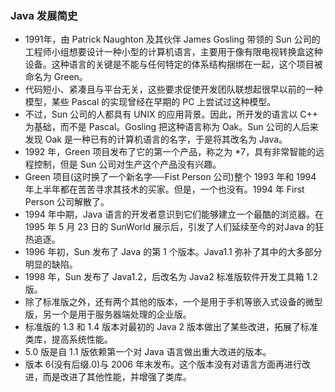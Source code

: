 
### Java 发展简史
* 1991年，由 Patrick Naughton 及其伙伴 James Gosling 带领的 Sun 公司的工程师小组想要设计一种小型的计算机语言，主要用于像有限电视转换盒这种设备。这种语言的关键是不能与任何特定的体系结构捆绑在一起，这个项目被命名为 Green。  
* 代码短小、紧凑且与平台无关，这些要求促使开发团队联想起很早以前的一种模型，某些 Pascal 的实现曾经在早期的 PC 上尝试过这种模型。  
* 不过，Sun 公司的人都具有 UNIX 的应用背景。因此，所开发的语言以 C++ 为基础，而不是 Pascal。Gosling 把这种语言称为 Oak。Sun 公司的人后来发现 Oak 是一种已有的计算机语言的名字，于是将其改名为 Java。  
* 1992 年，Green 项目发布了它的第一个产品，称之为 *7，具有非常智能的远程控制，但是 Sun 公司对生产这个产品没有兴趣。  
* Green 项目(这时换了一个新名字──Fist Person 公司)整个 1993 年和 1994 年上半年都在苦苦寻求其技术的买家。但是，一个也没有。1994 年 First Person 公司解散了。  
* 1994 年中期，Java 语言的开发者意识到它们能够建立一个最酷的浏览器。在 1995 年 5 月 23 日的 SunWorld 展示后，引发了人们延续至今的对Java 的狂热追逐。  
* 1996 年初，Sun 发布了 Java 的第 1 个版本。Java1.1 弥补了其中的大多部分明显的缺陷。  
* 1998 年，Sun 发布了 Java1.2，后改名为 Java2 标准版软件开发工具箱 1.2 版。  
* 除了标准版之外，还有两个其他的版本，一个是用于手机等嵌入式设备的微型版，另一个是用于服务器端处理的企业版。  
* 标准版的 1.3 和 1.4 版本对最初的 Java 2 版本做出了某些改进，拓展了标准类库，提高系统性能。  
* 5.0 版是自 1.1 版依赖第一个对 Java 语言做出重大改进的版本。  
* 版本 6(没有后缀.0)与 2006 年末发布。这个版本没有对语言方面再进行改进，而是改进了其他性能，并增强了类库。


